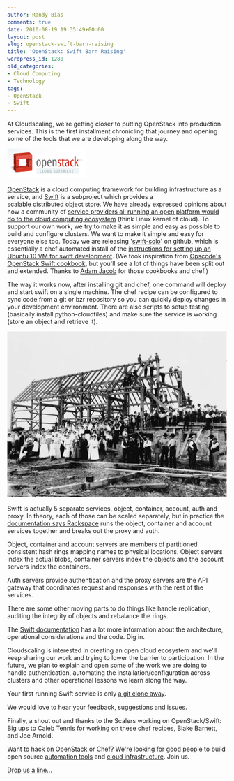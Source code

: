 ```yaml
---
author: Randy Bias
comments: true
date: 2010-08-19 19:35:49+00:00
layout: post
slug: openstack-swift-barn-raising
title: 'OpenStack: Swift Barn Raising'
wordpress_id: 1280
old_categories:
- Cloud Computing
- Technology
tags:
- OpenStack
- Swift
---
```


At Cloudscaling, we're getting closer to putting OpenStack into production services. This is the first installment chronicling that journey and opening some of the tools that we are developing along the way.

[![OpenStack](/assets/media/2010/08/OpenStack-Logo.png)](http://openstack.org)

[OpenStack](http://openstack.org/) is a cloud computing framework for building infrastructure as a service, and [Swift](https://launchpad.net/~swift) is a subproject which provides a scalable distributed object store. We have already expressed opinions about how a community of [service providers all running an open platform would do to the cloud computing ecosystem](http://cloudscaling.com/blog/cloud-computing/does-openstack-change-the-cloud-game) (think Linux kernel of cloud). To support our own work, we try to make it as simple and easy as possible to build and configure clusters. We want to make it simple and easy for everyone else too. Today we are releasing '[swift-solo](https://github.com/cloudscaling/swift-solo)' on github, which is essentially a chef automated install of the [instructions for setting up an Ubuntu 10 VM for swift development](http://swift.openstack.org/development_saio.html). (We took inspiration from [Opscode's OpenStack Swift cookbook](http://github.com/opscode/openstack-cookbooks/tree/master/cookbooks/swift/), but you'll see a lot of things have been split out and extended. Thanks to [Adam Jacob](http://twitter.com/adamhjk) for those cookbooks and chef.)

The way it works now, after installing git and chef, one command will deploy and start swift on a single machine. The chef recipe can be configured to sync code from a git or bzr repository so you can quickly deploy changes in your development environment. There are also scripts to setup testing (basically install python-cloudfiles) and make sure the service is working (store an object and retrieve it).

![old fashion barn raising](/assets/media/2010/08/old-fashion-barn-raising.jpeg)

Swift is actually 5 separate services, object, container, account, auth and proxy. In theory, each of those can be scaled separately, but in practice the [documentation says Rackspace](http://swift.openstack.org/deployment_guide.html) runs the object, container and account services together and breaks out the proxy and auth.

Object, container and account servers are members of partitioned consistent hash rings mapping names to physical locations. Object servers index the actual blobs, container servers index the objects and the account servers index the containers.

Auth servers provide authentication and the proxy servers are the API gateway that coordinates request and responses with the rest of the services.

There are some other moving parts to do things like handle replication, auditing the integrity of objects and rebalance the rings.

The [Swift documentation](http://swift.openstack.org/) has a lot more information about the architecture, operational considerations and the code. Dig in.

Cloudscaling is interested in creating an open cloud ecosystem and we'll keep sharing our work and trying to lower the barrier to participation. In the future, we plan to explain and open some of the work we are doing to handle authentication, automating the installation/configuration across clusters and other operational lessons we learn along the way.

Your first running Swift service is only [a git clone away](https://github.com/cloudscaling/swift-solo).

We would love to hear your feedback, suggestions and issues.

Finally, a shout out and thanks to the Scalers working on OpenStack/Swift: Big ups to Caleb Tennis for working on these chef recipes, Blake Barnett, and Joe Arnold.

Want to hack on OpenStack or Chef? We're looking for good people to build open source [automation tools](http://cloudscaling.com/contact/jobs/openstack-ruby-developer) and [cloud infrastructure](http://cloudscaling.com/contact/jobs/openstack-python-developer). Join us.

[Drop us a line...](mailto:jobs@cloudscaling.com)
